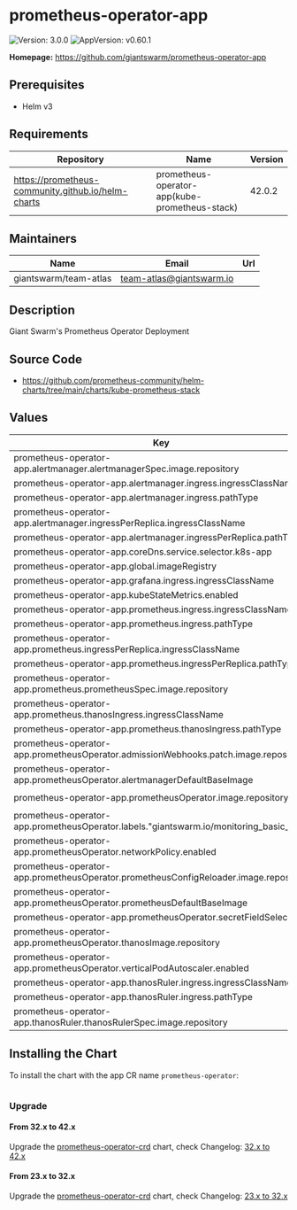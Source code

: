 # prometheus-operator-app

![Version: 3.0.0](https://img.shields.io/badge/Version-3.0.0-informational?style=flat-square) ![AppVersion: v0.60.1](https://img.shields.io/badge/AppVersion-v0.60.1-informational?style=flat-square)

**Homepage:** <https://github.com/giantswarm/prometheus-operator-app>

## Prerequisites

- Helm v3

## Requirements

| Repository | Name | Version |
|------------|------|---------|
| https://prometheus-community.github.io/helm-charts | prometheus-operator-app(kube-prometheus-stack) | 42.0.2 |

## Maintainers

| Name | Email | Url |
| ---- | ------ | --- |
| giantswarm/team-atlas | <team-atlas@giantswarm.io> |  |

## Description

Giant Swarm's Prometheus Operator Deployment

## Source Code

* <https://github.com/prometheus-community/helm-charts/tree/main/charts/kube-prometheus-stack>

## Values

| Key | Type | Default | Description |
|-----|------|---------|-------------|
| prometheus-operator-app.alertmanager.alertmanagerSpec.image.repository | string | `"giantswarm/alertmanager"` |  |
| prometheus-operator-app.alertmanager.ingress.ingressClassName | string | `"nginx"` |  |
| prometheus-operator-app.alertmanager.ingress.pathType | string | `"ImplementationSpecific"` |  |
| prometheus-operator-app.alertmanager.ingressPerReplica.ingressClassName | string | `"nginx"` |  |
| prometheus-operator-app.alertmanager.ingressPerReplica.pathType | string | `"ImplementationSpecific"` |  |
| prometheus-operator-app.coreDns.service.selector.k8s-app | string | `"coredns"` |  |
| prometheus-operator-app.global.imageRegistry | string | `"docker.io"` |  |
| prometheus-operator-app.grafana.ingress.ingressClassName | string | `"nginx"` |  |
| prometheus-operator-app.kubeStateMetrics.enabled | bool | `false` |  |
| prometheus-operator-app.prometheus.ingress.ingressClassName | string | `"nginx"` |  |
| prometheus-operator-app.prometheus.ingress.pathType | string | `"ImplementationSpecific"` |  |
| prometheus-operator-app.prometheus.ingressPerReplica.ingressClassName | string | `"nginx"` |  |
| prometheus-operator-app.prometheus.ingressPerReplica.pathType | string | `"ImplementationSpecific"` |  |
| prometheus-operator-app.prometheus.prometheusSpec.image.repository | string | `"giantswarm/prometheus"` |  |
| prometheus-operator-app.prometheus.thanosIngress.ingressClassName | string | `"nginx"` |  |
| prometheus-operator-app.prometheus.thanosIngress.pathType | string | `"ImplementationSpecific"` |  |
| prometheus-operator-app.prometheusOperator.admissionWebhooks.patch.image.repository | string | `"giantswarm/ingress-nginx-kube-webhook-certgen"` |  |
| prometheus-operator-app.prometheusOperator.alertmanagerDefaultBaseImage | string | `"giantswarm/prometheus"` |  |
| prometheus-operator-app.prometheusOperator.image.repository | string | `"giantswarm/prometheus-operator"` |  |
| prometheus-operator-app.prometheusOperator.labels."giantswarm.io/monitoring_basic_sli" | string | `"true"` |  |
| prometheus-operator-app.prometheusOperator.networkPolicy.enabled | bool | `true` |  |
| prometheus-operator-app.prometheusOperator.prometheusConfigReloader.image.repository | string | `"giantswarm/prometheus-config-reloader"` |  |
| prometheus-operator-app.prometheusOperator.prometheusDefaultBaseImage | string | `"giantswarm/prometheus"` |  |
| prometheus-operator-app.prometheusOperator.secretFieldSelector | string | `"type!=helm.sh/release.v1"` |  |
| prometheus-operator-app.prometheusOperator.thanosImage.repository | string | `"giantswarm/thanos"` |  |
| prometheus-operator-app.prometheusOperator.verticalPodAutoscaler.enabled | bool | `true` |  |
| prometheus-operator-app.thanosRuler.ingress.ingressClassName | string | `"nginx"` |  |
| prometheus-operator-app.thanosRuler.ingress.pathType | string | `"ImplementationSpecific"` |  |
| prometheus-operator-app.thanosRuler.thanosRulerSpec.image.repository | string | `"giantswarm/thanos"` |  |

## Installing the Chart

To install the chart with the app CR name `prometheus-operator`:

```yaml

```

### Upgrade

#### From 32.x to 42.x

Upgrade the [prometheus-operator-crd](https://github.com/giantswarm/prometheus-operator-crd) chart,
check Changelog: [32.x to 42.x](../../changelog/32.x_42.x.md)

#### From 23.x to 32.x

Upgrade the [prometheus-operator-crd](https://github.com/giantswarm/prometheus-operator-crd) chart,
check Changelog: [23.x to 32.x](../../changelog/23.x_32.x.md)
